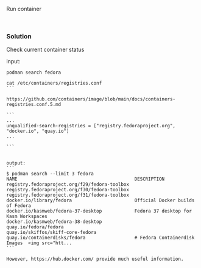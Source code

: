 Run container

<br>

### Solution

Check current container status

input:
```
podman search fedora
```


````
cat /etc/containers/registries.conf
```

https://github.com/containers/image/blob/main/docs/containers-registries.conf.5.md

```
...
unqualified-search-registries = ["registry.fedoraproject.org", "docker.io", "quay.io"]
...

```


output:
```
$ podman search --limit 3 fedora 
NAME                                           DESCRIPTION
registry.fedoraproject.org/f29/fedora-toolbox  
registry.fedoraproject.org/f30/fedora-toolbox  
registry.fedoraproject.org/f31/fedora-toolbox  
docker.io/library/fedora                       Official Docker builds of Fedora
docker.io/kasmweb/fedora-37-desktop            Fedora 37 desktop for Kasm Workspaces 
docker.io/kasmweb/fedora-38-desktop            
quay.io/fedora/fedora                          
quay.io/skiffos/skiff-core-fedora              
quay.io/containerdisks/fedora                  # Fedora Containerdisk Images  <img src="htt...
```

However, https://hub.docker.com/ provide much useful information.
